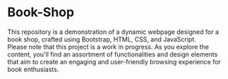 # Book-Shop
This repository is a demonstration of a dynamic webpage designed for a book shop, crafted using Bootstrap, HTML, CSS, and JavaScript. <br> Please note that this project is a work in progress. As you explore the content, you'll find an assortment of functionalities and design elements <br> that aim to create an engaging and user-friendly browsing experience for book enthusiasts. 
